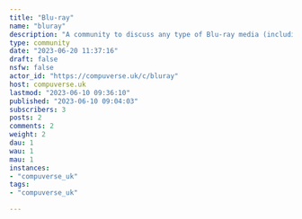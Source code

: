 ```yaml
---
title: "Blu-ray" 
name: "bluray"
description: "A community to discuss any type of Blu-ray media (including 4K Ultra HD discs) and the use of them in entertainment (films) and storage (archival, like M-DISC)."
type: community
date: "2023-06-20 11:37:16"
draft: false
nsfw: false
actor_id: "https://compuverse.uk/c/bluray"
host: compuverse.uk
lastmod: "2023-06-10 09:36:10"
published: "2023-06-10 09:04:03"
subscribers: 3
posts: 2
comments: 2
weight: 2
dau: 1
wau: 1
mau: 1
instances:
- "compuverse_uk"
tags: 
- "compuverse_uk"

---
```

